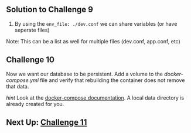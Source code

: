 ## Solution to Challenge 9

1. By using the `env_file: ./dev.conf` we can share variables (or have seperate files)

Note: This can be a list as well for multiple files (dev.conf, app.conf, etc)

## Challenge 10

Now we want our database to be persistent. Add a volume to the
_docker-compose.yml_ file and verify that rebuilding the container does not
remove that data.

_hint_ Look at the [docker-compose documentation](https://docs.docker.com/compose/compose-file/).  A local data directory is already created for you.

## Next Up: [Challenge 11](../challenge11/README.md)
